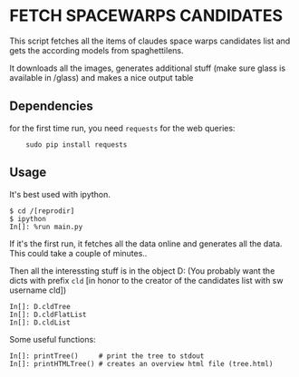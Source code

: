 # FETCH SPACEWARPS CANDIDATES

This script fetches all the items of claudes space warps candidates list and gets the according models
from spaghettilens.

It downloads all the images, generates additional stuff (make sure glass is available in /glass) and makes a nice output table

## Dependencies

for the first time run, you need `requests` for the web queries:

```
    sudo pip install requests
```

## Usage

It's best used with ipython.


```
$ cd /[reprodir]
$ ipython
In[]: %run main.py
```

If it's the first run, it fetches all the data online and generates all the data. This could take a couple of minutes..

Then all the interessting stuff is in the object D: (You probably want the dicts with prefix `cld` [in honor to the creator of the candidates list with sw username cld])

```
In[]: D.cldTree
In[]: D.cldFlatList
In[]: D.cldList
```

Some useful functions:
```
In[]: printTree()     # print the tree to stdout
In[]: printHTMLTree() # creates an overview html file (tree.html)
```
